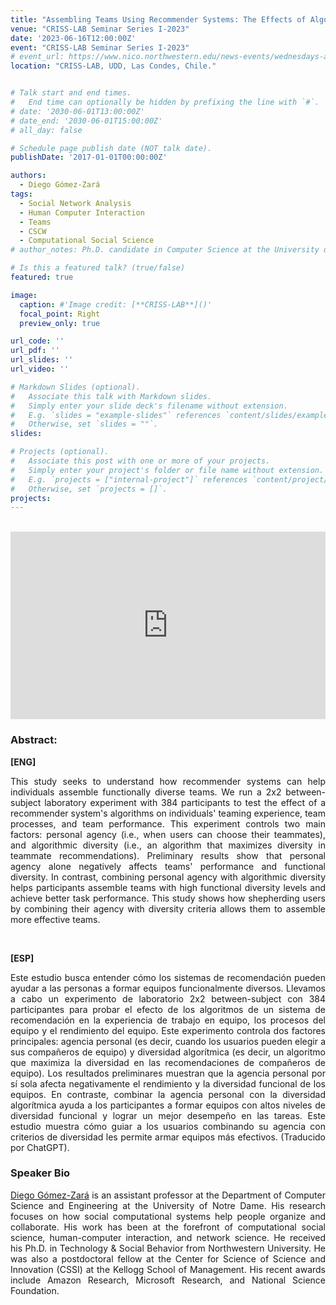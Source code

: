 ```yaml
---
title: "Assembling Teams Using Recommender Systems: The Effects of Algorithms on Team Diversity and Performance. [Virtual Talk]"
venue: "CRISS-LAB Seminar Series I-2023"
date: '2023-06-16T12:00:00Z'
event: "CRISS-LAB Seminar Series I-2023"
# event_url: https://www.nico.northwestern.edu/news-events/wednesdays-at-nico/speakers-2021.html
location: "CRISS-LAB, UDD, Las Condes, Chile."


# Talk start and end times.
#   End time can optionally be hidden by prefixing the line with `#`.
# date: '2030-06-01T13:00:00Z'
# date_end: '2030-06-01T15:00:00Z'
# all_day: false

# Schedule page publish date (NOT talk date).
publishDate: '2017-01-01T00:00:00Z'

authors: 
  - Diego Gómez-Zará
tags: 
  - Social Network Analysis
  - Human Computer Interaction
  - Teams
  - CSCW
  - Computational Social Science
# author_notes: Ph.D. candidate in Computer Science at the University of Toulouse.

# Is this a featured talk? (true/false)
featured: true

image:
  caption: #'Image credit: [**CRISS-LAB**]()'
  focal_point: Right
  preview_only: true

url_code: ''
url_pdf: ''
url_slides: ''
url_video: ''

# Markdown Slides (optional).
#   Associate this talk with Markdown slides.
#   Simply enter your slide deck's filename without extension.
#   E.g. `slides = "example-slides"` references `content/slides/example-slides.md`.
#   Otherwise, set `slides = ""`.
slides:

# Projects (optional).
#   Associate this post with one or more of your projects.
#   Simply enter your project's folder or file name without extension.
#   E.g. `projects = ["internal-project"]` references `content/project/deep-learning/index.md`.
#   Otherwise, set `projects = []`.
projects:
---
```


<head>
<script src="https://cdn.jsdelivr.net/npm/add-to-calendar-button@2" async defer></script>

</head>


<div>
<add-to-calendar-button
  name="Assembling Teams Using Recommender Systems: The Effects of Algorithms on Team Diversity and Performance. By Diego Gómez-Zará, Ph.D. at CRISS-LAB (Via Zoom)"
  description="Zoom link: https://udd.zoom.us/j/82674667828?pwd=amlmNlk3R0hPZzlFOTRYY2tZRW9Gdz09"
  startDate="2023-06-16"
  endDate="2023-06-16"
  startTime="11:00"
  endTime="12:30"
  location="Virtual"
  options="['Apple','Google','iCal','Microsoft365','Outlook.com','Yahoo']"
  timeZone="America/Santiago"
  trigger="click"
  inline
  listStyle="modal"
  iCalFileName="Reminder-Event"
  >
</add-to-calendar-button>
</div>

<br>

<div>
<iframe margin= "center" width="100%" height="300vh" src="https://www.youtube.com/embed/IFgKLHjlQck" title="Assembling Teams Using Recommender Systems: The Effects of Algorithms on Team Diversity and Performance." frameborder="0" allow="accelerometer; autoplay; clipboard-write; encrypted-media; gyroscope; picture-in-picture; web-share" allowfullscreen></iframe>
</div>

### Abstract:
<div>

**[ENG]**
<p align="justify"> This study seeks to understand how recommender systems can help individuals assemble functionally diverse teams. We run a 2x2 between-subject laboratory experiment with 384 participants to test the effect of a recommender system's algorithms on individuals' teaming experience, team processes, and team performance. This experiment controls two main factors: personal agency (i.e., when users can choose their teammates), and algorithmic diversity (i.e., an algorithm that maximizes diversity in teammate recommendations). Preliminary results show that personal agency alone negatively affects teams' performance and functional diversity. In contrast, combining personal agency with algorithmic diversity helps participants assemble teams with high functional diversity levels and achieve better task performance. This study shows how shepherding users by combining their agency with diversity criteria allows them to assemble more effective teams.</p>
<br>

**[ESP]**
<p align="justify"> Este estudio busca entender cómo los sistemas de recomendación pueden ayudar a las personas a formar equipos funcionalmente diversos. Llevamos a cabo un experimento de laboratorio 2x2 between-subject con 384 participantes para probar el efecto de los algoritmos de un sistema de recomendación en la experiencia de trabajo en equipo, los procesos del equipo y el rendimiento del equipo. Este experimento controla dos factores principales: agencia personal (es decir, cuando los usuarios pueden elegir a sus compañeros de equipo) y diversidad algorítmica (es decir, un algoritmo que maximiza la diversidad en las recomendaciones de compañeros de equipo). Los resultados preliminares muestran que la agencia personal por sí sola afecta negativamente el rendimiento y la diversidad funcional de los equipos. En contraste, combinar la agencia personal con la diversidad algorítmica ayuda a los participantes a formar equipos con altos niveles de diversidad funcional y lograr un mejor desempeño en las tareas. Este estudio muestra cómo guiar a los usuarios combinando su agencia con criterios de diversidad les permite armar equipos más efectivos. (Traducido por ChatGPT).</p>

### Speaker Bio
<p align="justify"> <a href="https://www.dgomezara.cl/" target="_blank">Diego Gómez-Zará</a> is an assistant professor at the Department of Computer Science and Engineering at the University of Notre Dame. His research focuses on how social computational systems help people organize and collaborate. His work has been at the forefront of computational social science, human-computer interaction, and network science. He received his Ph.D. in Technology & Social Behavior from Northwestern University. He was also a postdoctoral fellow at the Center for Science of Science and Innovation (CSSI) at the Kellogg School of Management. His recent awards include Amazon Research, Microsoft Research, and National Science Foundation. </p>

</div>